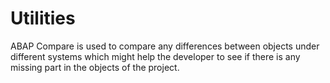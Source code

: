 # Utilities

ABAP Compare is used to compare any differences between objects under different systems which might help the developer to see if there is any missing part in the objects of the project.
